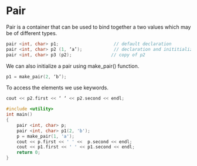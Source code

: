 # Pair

Pair is a container that can be used to bind together a two values which may be of different types.

```cpp
pair <int, char> p1;                     // default declaration
pair <int, char> p2 (1, ‘a’);            // declaration and inititialization
pair <int, char> p3 (p2);               // copy of p2
```
We can also initialize a pair using make_pair() function. 
```cpp
p1 = make_pair(2, ‘b’);
```
To access the elements we use keywords.
```cpp
cout << p2.first << ‘ ‘ << p2.second << endl;

#include <utility>
int main()
{
    pair <int, char> p;
    pair <int, char> p1(2, 'b');
    p = make_pair(1, 'a');
    cout << p.first << ' ' <<  p.second << endl;
    cout << p1.first << ' ' << p1.second << endl;
    return 0;
}
```

